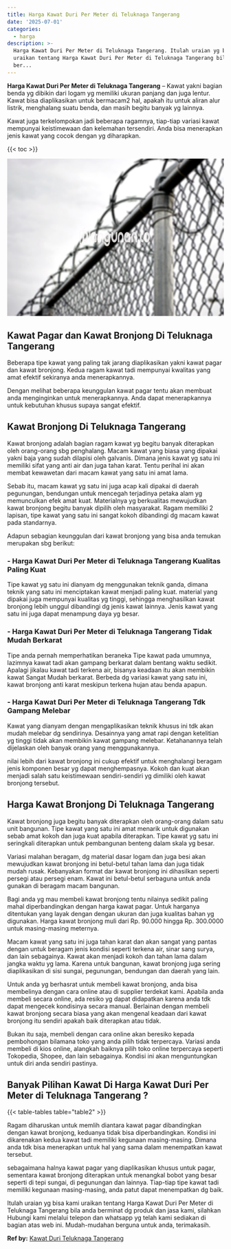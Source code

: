 ```yaml
---
title: Harga Kawat Duri Per Meter di Teluknaga Tangerang
date: '2025-07-01'
categories:
  - harga
description: >-
  Harga Kawat Duri Per Meter di Teluknaga Tangerang. Itulah uraian yg bisa kami
  uraikan tentang Harga Kawat Duri Per Meter di Teluknaga Tangerang bila anda
  ber...
---
```


**Harga Kawat Duri Per Meter di Teluknaga Tangerang** – Kawat yakni bagian benda yg dibikin dari logam yg memiliki ukuran panjang dan juga lentur. Kawat bisa diaplikasikan untuk bermacam2 hal, apakah itu untuk aliran alur listrik, menghalang suatu benda, dan masih begitu banyak yg lainnya.

Kawat juga terkelompokan jadi beberapa ragamnya, tiap-tiap variasi kawat mempunyai keistimewaan dan kelemahan tersendiri. Anda bisa menerapkan jenis kawat yang cocok dengan yg diharapkan.

{{< toc >}}

![Harga Kawat Duri Per Meter di Teluknaga Tangerang](/images/jual-kawat-murah01.png)

## Kawat Pagar dan Kawat Bronjong Di Teluknaga Tangerang

Beberapa tipe kawat yang paling tak jarang diaplikasikan yakni kawat pagar dan kawat bronjong. Kedua ragam kawat tadi mempunyai kwalitas yang amat efektif sekiranya anda menerapkannya.

Dengan melihat beberapa keunggulan kawat pagar tentu akan membuat anda menginginkan untuk menerapkannya. Anda dapat menerapkannya untuk kebutuhan khusus supaya sangat efektif.

## Kawat Bronjong Di Teluknaga Tangerang

Kawat bronjong adalah bagian ragam kawat yg begitu banyak diterapkan oleh orang-orang sbg penghalang. Macam kawat yang biasa yang dipakai yakni baja yang sudah dilapisi oleh galvanis. Dimana jenis kawat yg satu ini memiliki sifat yang anti air dan juga tahan karat. Tentu perihal ini akan membat kewawetan dari macam kawat yang satu ini amat lama.

Sebab itu, macam kawat yg satu ini juga acap kali dipakai di daerah pegunungan, bendungan untuk mencegah terjadinya petaka alam yg memunculkan efek amat kuat. Materialnya yg berkualitas mewujudkan kawat bronjong begitu banyak dipilih oleh masyarakat. Ragam memiliki 2 lapisan, tipe kawat yang satu ini sangat kokoh dibandingi dg macam kawat pada standarnya.

Adapun sebagian keunggulan dari kawat bronjong yang bisa anda temukan merupakan sbg berikut:

### \- Harga Kawat Duri Per Meter di Teluknaga Tangerang Kualitas Paling Kuat

Tipe kawat yg satu ini dianyam dg menggunakan teknik ganda, dimana teknik yang satu ini menciptakan kawat menjadi paling kuat. material yang dipakai juga mempunyai kualitas yg tinggi, sehingga menghasilkan kawat bronjong lebih unggul dibandingi dg jenis kawat lainnya. Jenis kawat yang satu ini juga dapat menampung daya yg besar.

### \- Harga Kawat Duri Per Meter di Teluknaga Tangerang Tidak Mudah Berkarat

Tipe anda pernah memperhatikan beraneka Tipe kawat pada umumnya, lazimnya kawat tadi akan gampang berkarat dalam bentang waktu sedikit. Apalagi jikalau kawat tadi terkena air, bisanya keadaan itu akan membikin kawat Sangat Mudah berkarat. Berbeda dg variasi kawat yang satu ini, kawat bronjong anti karat meskipun terkena hujan atau benda apapun.

### \- Harga Kawat Duri Per Meter di Teluknaga Tangerang Tdk Gampang Melebar

Kawat yang dianyam dengan mengaplikasikan teknik khusus ini tdk akan mudah melebar dg sendirinya. Desainnya yang amat rapi dengan ketelitian yg tinggi tidak akan membikin kawat gampang melebar. Ketahanannya telah dijelaskan oleh banyak orang yang menggunakannya.

nilai lebih dari kawat bronjong ini cukup efektif untuk menghalangi beragam jenis komponen besar yg dapat menghempasnya. Kokoh dan kuat akan menjadi salah satu keistimewaan sendiri-sendiri yg dimiliki oleh kawat bronjong tersebut.

## Harga Kawat Bronjong Di Teluknaga Tangerang

Kawat bronjong juga begitu banyak diterapkan oleh orang-orang dalam satu unit bangunan. Tipe kawat yang satu ini amat menarik untuk digunakan sebab amat kokoh dan juga kuat apabila diterapkan. Tipe kawat yg satu ini seringkali diterapkan untuk pembangunan benteng dalam skala yg besar.

Variasi malahan beragam, dg material dasar logam dan juga besi akan mewujudkan kawat bronjong ini betul-betul tahan lama dan juga tidak mudah rusak. Kebanyakan format dar kawat bronjong ini dihasilkan seperti persegi atau persegi enam. Kawat ini betul-betul serbaguna untuk anda gunakan di beragam macam bangunan.

Bagi anda yg mau membeli kawat bronjong tentu nilainya sedikit paling mahal diperbandingkan dengan harga kawat pagar. Untuk harganya ditentukan yang layak dengan dengan ukuran dan juga kualitas bahan yg digunakan. Harga kawat bronjong muli dari Rp. 90.000 hingga Rp. 300.0000 untuk masing-masing meternya.

Macam kawat yang satu ini juga tahan karat dan akan sangat yang pantas dengan untuk beragam jenis kondisi seperti terkena air, sinar sang surya, dan lain sebagainya. Kawat akan menjadi kokoh dan tahan lama dalam jangka waktu yg lama. Karena untuk bangunan, kawat bronjong juga sering diaplikasikan di sisi sungai, pegunungan, bendungan dan daerah yang lain.

Untuk anda yg berhasrat untuk membeli kawat bronjong, anda bisa membelinya dengan cara online atau di supplier terdekat kami. Apabila anda membeli secara online, ada resiko yg dapat didapatkan karena anda tdk dapat mengecek kondisinya secara manual. Berlainan dengan membeli kawat bronjong secara biasa yang akan mengenal keadaan dari kawat bronjong itu sendiri apakah baik diterapkan atau tidak.

Bukan itu saja, membeli dengan cara online akan beresiko kepada pembohongan bilamana toko yang anda pilih tidak terpercaya. Variasi anda membeli di kios online, alangkah baiknya pilih toko online terpercaya seperti Tokopedia, Shopee, dan lain sebagainya. Kondisi ini akan menguntungkan untuk diri anda sendiri pastinya.

## Banyak Pilihan Kawat Di Harga Kawat Duri Per Meter di Teluknaga Tangerang ?

{{< table-tables table="table2" >}}

Ragam diharuskan untuk memlih diantara kawat pagar dibandingkan dengan kawat bronjong, keduanya tidak bisa diperbandingkan. Kondisi ini dikarenakan kedua kawat tadi memiliki kegunaan masing-masing. Dimana anda tdk bisa menerapkan untuk hal yang sama dalam menempatkan kawat tersebut.

sebagaimana halnya kawat pagar yang diaplikasikan khusus untuk pagar, sementara kawat bronjong diterapkan untuk menangkal bobot yang besar seperti di tepi sungai, di pegunungan dan lainnya. Tiap-tiap tipe kawat tadi memiliki kegunaan masing-masing, anda patut dapat menempatkan dg baik.

Itulah uraian yg bisa kami uraikan tentang Harga Kawat Duri Per Meter di Teluknaga Tangerang bila anda berminat dg produk dan jasa kami, silahkan Hubungi kami melalui telepon dan whatsapp yg telah kami sediakan di bagian atas web ini. Mudah-mudahan berguna untuk anda, terimakasih.

**Ref by:** [Kawat Duri Teluknaga Tangerang](https://id.wikipedia.org/wiki/Kawat)
